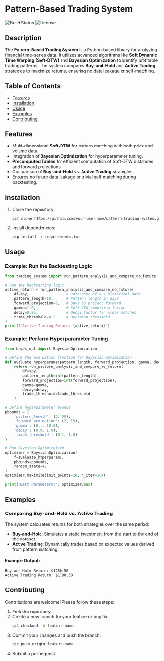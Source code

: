 # Pattern-Based Trading System
![Build Status](https://img.shields.io/badge/build-passing-brightgreen)
![License](https://img.shields.io/badge/license-Apache-2)

## Description
The **Pattern-Based Trading System** is a Python-based library for analyzing financial time-series data. It utilizes advanced algorithms like **Soft Dynamic Time Warping (Soft-DTW)** and **Bayesian Optimization** to identify profitable trading patterns. The system compares **Buy-and-Hold** and **Active Trading** strategies to maximize returns, ensuring no data leakage or self-matching.

## Table of Contents
- [Features](#features)
- [Installation](#installation)
- [Usage](#usage)
- [Examples](#examples)
- [Contributing](#contributing)

## Features
- Multi-dimensional **Soft-DTW** for pattern matching with both price and volume data.
- Integration of **Bayesian Optimization** for hyperparameter tuning.
- **Precomputed Tables** for efficient computation of Soft-DTW distances and forward projections.
- Comparison of **Buy-and-Hold** vs. **Active Trading** strategies.
- Ensures no future data leakage or trivial self-matching during backtesting.

## Installation
1. Clone the repository:
    ```bash
    git clone https://github.com/your-username/pattern-trading-system.git
    ```
2. Install dependencies:
    ```bash
    pip install -r requirements.txt
    ```

## Usage
### Example: Run the Backtesting Logic
```python
from trading_system import run_pattern_analysis_and_compare_no_future

# Run the backtesting logic
active_return = run_pattern_analysis_and_compare_no_future(
    df=spy,                 # DataFrame of SPY historical data
    pattern_length=10,      # Pattern length in days
    forward_projection=5,   # Days to project forward
    gamma=1.0,              # Soft-DTW smoothing factor
    decay=0.95,             # Decay factor for older matches
    trade_threshold=0.5     # Decision threshold
)
print(f"Active Trading Return: {active_return}")
```

### Example: Perform Hyperparameter Tuning
```python
from bayes_opt import BayesianOptimization

# Define the evaluation function for Bayesian Optimization
def evaluate_hyperparams(pattern_length, forward_projection, gamma, decay, trade_threshold):
    return run_pattern_analysis_and_compare_no_future(
        df=spy,
        pattern_length=int(pattern_length),
        forward_projection=int(forward_projection),
        gamma=gamma,
        decay=decay,
        trade_threshold=trade_threshold
    )

# Define hyperparameter bounds
pbounds = {
    'pattern_length': (5, 60),
    'forward_projection': (2, 15),
    'gamma': (0.1, 10.0),
    'decay': (0.8, 1.0),
    'trade_threshold': (0.1, 1.0)
}

# Run Bayesian Optimization
optimizer = BayesianOptimization(
    f=evaluate_hyperparams,
    pbounds=pbounds,
    random_state=42
)
optimizer.maximize(init_points=20, n_iter=100)

print("Best Parameters:", optimizer.max)
```

## Examples
### Comparing Buy-and-Hold vs. Active Trading
The system calculates returns for both strategies over the same period:
- **Buy-and-Hold**: Simulates a static investment from the start to the end of the dataset.
- **Active Trading**: Dynamically trades based on expected values derived from pattern matching.

#### Example Output:
```
Buy-and-Hold Return: $1250.50
Active Trading Return: $1780.30
```

## Contributing
Contributions are welcome! Please follow these steps:
1. Fork the repository.
2. Create a new branch for your feature or bug fix:
    ```bash
    git checkout -b feature-name
    ```
3. Commit your changes and push the branch:
    ```bash
    git push origin feature-name
    ```
4. Submit a pull request.
